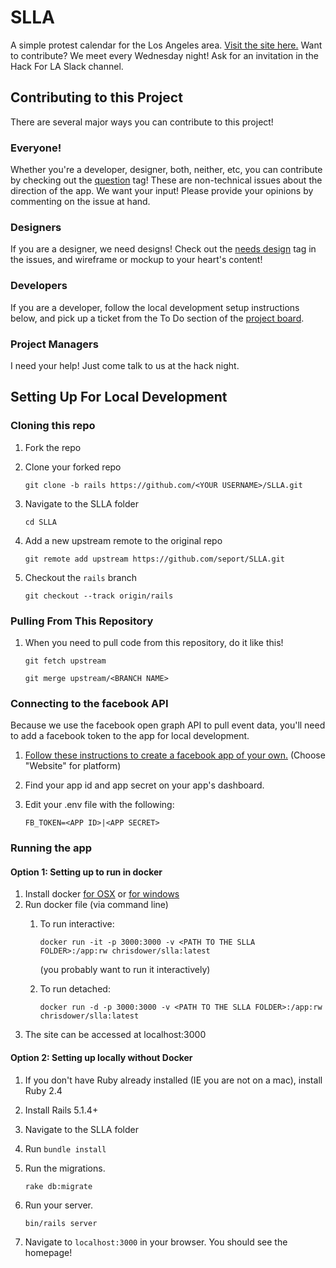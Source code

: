 # SLLA

A simple protest calendar for the Los Angeles area. [Visit the site here.](http://stayloudla.com/)
Want to contribute? We meet every Wednesday night! Ask for an invitation in the Hack For LA Slack channel.

## Contributing to this Project
There are several major ways you can contribute to this project!

### Everyone!
Whether you're a developer, designer, both, neither, etc, you can contribute by checking out the [question](https://github.com/seport/SLLA/issues?q=is%3Aissue+is%3Aopen+label%3Aquestion) tag! These are non-technical issues about the direction of the app. We want your input! Please provide your opinions by commenting on the issue at hand.

### Designers
If you are a designer, we need designs! Check out the [needs design](https://github.com/seport/SLLA/issues?q=is%3Aissue+is%3Aopen+label%3A%22needs+design%22) tag in the issues, and wireframe or mockup to your heart's content!

### Developers
If you are a developer, follow the local development setup instructions below, and pick up a ticket from the To Do section of the [project board](https://github.com/seport/SLLA/projects/1).

### Project Managers
I need your help! Just come talk to us at the hack night.

## Setting Up For Local Development

### Cloning this repo
1. Fork the repo
1. Clone your forked repo

    `git clone -b rails https://github.com/<YOUR USERNAME>/SLLA.git`

1. Navigate to the SLLA folder

    `cd SLLA`

1. Add a new upstream remote to the original repo

    `git remote add upstream https://github.com/seport/SLLA.git`
    
1. Checkout the `rails` branch

    `git checkout --track origin/rails`
### Pulling From This Repository
1. When you need to pull code from this repository, do it like this!

    `git fetch upstream`
    
    `git merge upstream/<BRANCH NAME>`

### Connecting to the facebook API
Because we use the facebook open graph API to pull event data, you'll need to add a facebook token to the app for local development.

1. [Follow these instructions to create a facebook app of your own.](https://developers.facebook.com/) (Choose "Website" for platform)
1. Find your app id and app secret on your app's dashboard.
1. Edit your .env file with the following:

    `FB_TOKEN=<APP ID>|<APP SECRET>`

### Running the app

#### Option 1: Setting up to run in docker
1. Install docker [for OSX](https://docs.docker.com/docker-for-mac/install/) or [for windows](https://www.docker.com/docker-windows)
1. Run docker file (via command line)
    1. To run interactive: 

         `docker run -it -p 3000:3000 -v <PATH TO THE SLLA FOLDER>:/app:rw chrisdower/slla:latest`

       (you probably want to run it interactively)
    1. To run detached: 

         `docker run -d -p 3000:3000 -v <PATH TO THE SLLA FOLDER>:/app:rw chrisdower/slla:latest`
1. The site can be accessed at localhost:3000
#### Option 2: Setting up locally without Docker
1. If you don't have Ruby already installed (IE you are not on a mac), install Ruby 2.4
1. Install Rails 5.1.4+
1. Navigate to the SLLA folder
1. Run `bundle install`
1. Run the migrations.
    
    `rake db:migrate`

1. Run your server.

    `bin/rails server`

1. Navigate to `localhost:3000` in your browser. You should see the homepage!
